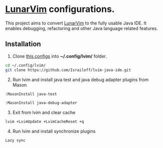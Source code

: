 # [LunarVim](https://www.lunarvim.org/) configurations.

This project aims to convert [LunarVim](https://www.lunarvim.org/) to the fully usable Java IDE. It enables debugging, refactoring and other Java language related features.

## Installation

1. Clone [this configs](https://github.com/Israiloff/lvim-java-ide) into **~/.config/lvim/** folder.

```bash
cd ~/.config/lvim/
git clone https://github.com/Israiloff/lvim-java-ide.git
```

2. Run lvim and install java test and java debug adapter plugins from Mason

```bash
:MasonInstall java-test
```

```bash
:MasonInstall java-debug-adapter
```

3. Exit from lvim and clear cache

```bash
lvim +LvimUpdate +LvimCacheReset +q
```

4. Run lvim and install synchronize plugins

```bash
Lazy sync
```


